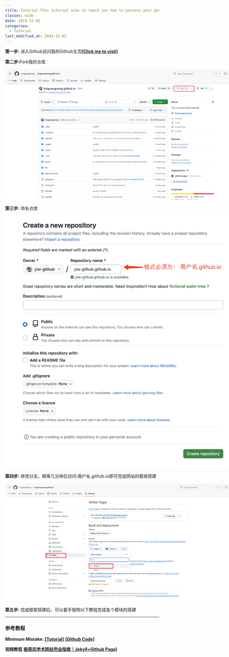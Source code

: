 ```yaml
---
title: Tutorial-This tutorial aims to teach you how to possess your personal website
classes: wide
date: 2024-12-02
categories: 
  - Tutorial
last_modified_at: 2024-12-02
---
```




<div style="text-align: justify;">
  <p><strong>第一步:</strong> 进入Github访问我的Github主页<a href="https://github.com/huiguangwang/huiguangwang.github.io"><b>[Click me to visit]</b></a>
  </p>
  <p><strong>第二步:</strong>Fork我的仓库
  </p>
</div>

<div style="text-align: center; width: 800px;">
  <img src="/web_resources/post/Snipaste_2024-12-02_22-19-51.png" />
</div>

<div style="text-align: justify;">
  <p><strong>第三步:</strong> 命名仓库
  </p>
</div>

<div style="text-align: center; width: 800px;">
  <img src="/web_resources/post/name.png" alt="image">
</div>

<div style="text-align: justify;">
  <p><strong>第四步:</strong> 修改分支，稍等几分钟后访问:用户名.github.io即可完成网站的框架搭建
  </p>
</div>

<div style="text-align: center; width: 800px;">
  <img src="/web_resources/post/修改分支.png" alt="image">
</div>
<div style="text-align: justify;">
  <p><strong>第五步: </strong>完成框架搭建后，可以着手按照以下教程完成各个模块的搭建
  </p>
</div>

---
### 参考教程


<div style="text-align: justify;">
  <p><strong>Minimum Mistake:</strong>
  <a href="https://mmistakes.github.io/minimal-mistakes/docs/quick-start-guide/"><b>[Tutorial]</b></a>
  <a href="https://github.com/mmistakes/minimal-mistakes"><b>[Github Code]</b></a>
  </p>


  <p><strong>视频教程</strong>
  <a href="https://www.bilibili.com/video/BV1ja4y1G7tX/?spm_id_from=333.337.search-card.all.click&vd_source=423235ba3c8c6b4fb4962ae292f89130"><b>极简风学术网站完全指南｜Jekyll+Github Page]</b></a>
  </p>

</div>





